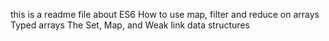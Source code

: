 this is a readme file about ES6 
How to use map, filter and reduce on arrays
Typed arrays
The Set, Map, and Weak link data structures
